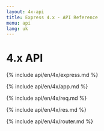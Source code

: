 ```yaml
---
layout: 4x-api
title: Express 4.x - API Reference
menu: api
lang: uk
---
```

<div id="api-doc" markdown="1">

  <h1>4.x API</h1>

  <a id='express' class='h2'></a>
  {% include api/en/4x/express.md %}

  <a id='application' class='h2'></a>
  {% include api/en/4x/app.md %}

  <a id='request' class='h2'></a>
  {% include api/en/4x/req.md %}

  <a id='response' class='h2'></a>
  {% include api/en/4x/res.md %}

  <a id='router' class='h2'></a>
  {% include api/en/4x/router.md %}

</div>

